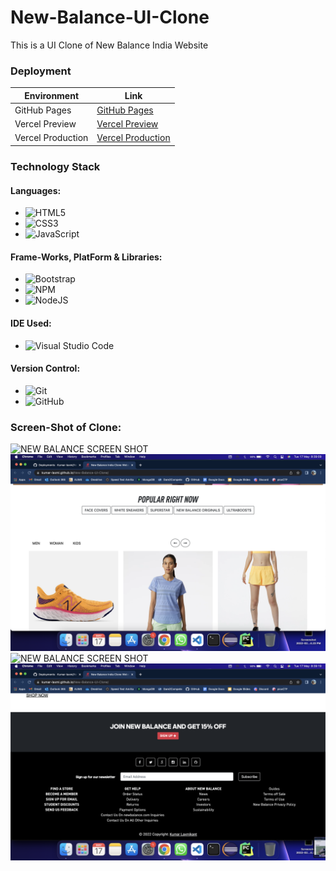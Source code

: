 # New-Balance-UI-Clone
This is a UI Clone of New Balance India Website

### Deployment
| Environment | Link |
|-------------|------|
| GitHub Pages | [GitHub Pages](https://kumar-laxmi.github.io/New-Balance-UI-Clone/) |
| Vercel Preview | [Vercel Preview](https://new-balance-ui-clone-l14ncuojf-kumar-laxmi.vercel.app/) |
| Vercel Production | [Vercel Production](https://new-balance-ui-clone-l14ncuojf-kumar-laxmi.vercel.app/)

### Technology Stack
#### Languages:
- ![HTML5](https://img.shields.io/badge/html5-%23E34F26.svg?style=for-the-badge&logo=html5&logoColor=white)
- ![CSS3](https://img.shields.io/badge/css3-%231572B6.svg?style=for-the-badge&logo=css3&logoColor=white)
- ![JavaScript](https://img.shields.io/badge/javascript-%23323330.svg?style=for-the-badge&logo=javascript&logoColor=%23F7DF1E)

#### Frame-Works, PlatForm & Libraries:
- ![Bootstrap](https://img.shields.io/badge/bootstrap-%23563D7C.svg?style=for-the-badge&logo=bootstrap&logoColor=white)
- ![NPM](https://img.shields.io/badge/NPM-%23000000.svg?style=for-the-badge&logo=npm&logoColor=white)
- ![NodeJS](https://img.shields.io/badge/node.js-6DA55F?style=for-the-badge&logo=node.js&logoColor=white)

#### IDE Used:
- ![Visual Studio Code](https://img.shields.io/badge/Visual%20Studio%20Code-0078d7.svg?style=for-the-badge&logo=visual-studio-code&logoColor=white)

#### Version Control:
- ![Git](https://img.shields.io/badge/git-%23F05033.svg?style=for-the-badge&logo=git&logoColor=white)
- ![GitHub](https://img.shields.io/badge/github-%23121011.svg?style=for-the-badge&logo=github&logoColor=white)


### Screen-Shot of Clone:
<img src="./IMG/Screenshot 2022-05-17 at 8.39.02 AM.png" alt="NEW BALANCE SCREEN SHOT">
<img src="./IMG/Screenshot 2022-05-17 at 8.39.09 AM.png" alt="NEW BALANCE SCREEN SHOT">
<img src="./IMG/Screenshot 2022-05-17 at 8.39.12 AM.png" alt="NEW BALANCE SCREEN SHOT">
<img src="./IMG/Screenshot 2022-05-17 at 8.39.19 AM.png" alt="NEW BALANCE SCREEN SHOT">

